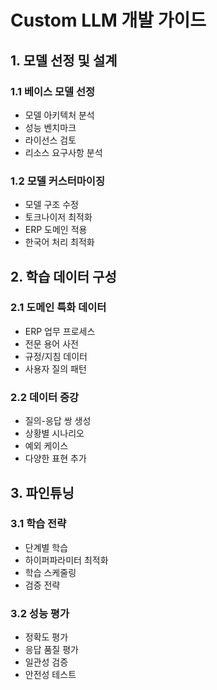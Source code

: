# Custom LLM 개발 가이드

## 1. 모델 선정 및 설계

### 1.1 베이스 모델 선정
- 모델 아키텍처 분석
- 성능 벤치마크
- 라이선스 검토
- 리소스 요구사항 분석

### 1.2 모델 커스터마이징
- 모델 구조 수정
- 토크나이저 최적화
- ERP 도메인 적용
- 한국어 처리 최적화

## 2. 학습 데이터 구성

### 2.1 도메인 특화 데이터
- ERP 업무 프로세스
- 전문 용어 사전
- 규정/지침 데이터
- 사용자 질의 패턴

### 2.2 데이터 증강
- 질의-응답 쌍 생성
- 상황별 시나리오
- 예외 케이스
- 다양한 표현 추가

## 3. 파인튜닝

### 3.1 학습 전략
- 단계별 학습
- 하이퍼파라미터 최적화
- 학습 스케줄링
- 검증 전략

### 3.2 성능 평가
- 정확도 평가
- 응답 품질 평가
- 일관성 검증
- 안전성 테스트 